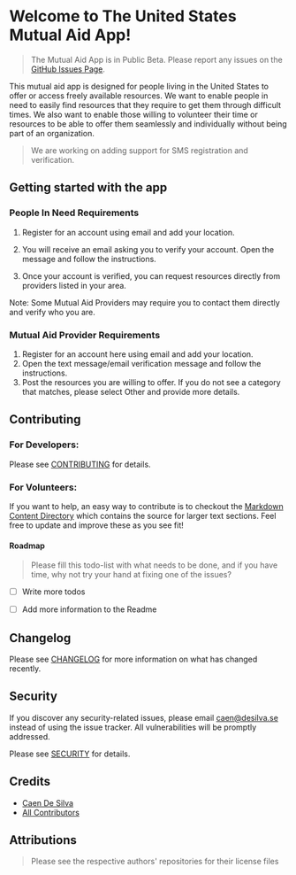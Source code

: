 # Welcome to The United States Mutual Aid App!

> The Mutual Aid App is in Public Beta. Please report any issues on the [GitHub Issues Page](https://github.com/caendesilva/mutual-aid-app/issues).

This mutual aid app is designed for people living in the United States to offer or access freely available resources. We want to enable people in need to easily find resources that they require to get them through difficult times. We also want to enable those willing to volunteer their time or resources to be able to offer them seamlessly and individually without being part of an organization.

> We are working on adding support for SMS registration and verification.

## Getting started with the app

### People In Need Requirements

1.  Register for an account using email and add your location.
2.  You will receive an email asking you to verify your account. Open the message and follow the instructions.  
    
3.  Once your account is verified, you can request resources directly from providers listed in your area.  

Note: Some Mutual Aid Providers may require you to contact them directly and verify who you are.  

### Mutual Aid Provider Requirements

1. Register for an account here using email and add your location.
2.  Open the text message/email verification message and follow the instructions.
3.  Post the resources you are willing to offer. If you do not see a category that matches, please select Other and provide more details.

## Contributing
### For Developers:
Please see [CONTRIBUTING](CONTRIBUTING.md) for details.

### For Volunteers:
If you want to help, an easy way to contribute is to checkout the [Markdown Content Directory](https://github.com/caendesilva/mutual-aid-app/tree/master/resources/markdown/content) which contains the source for larger text sections. Feel free to update and improve these as you see fit!
#### Roadmap
> Please fill this todo-list with what needs to be done, and if you have time, why not try your hand at fixing one of the issues?
- [ ] Write more todos
- [ ] Add more information to the Readme


## Changelog
Please see [CHANGELOG](CHANGELOG.md) for more information on what has changed recently.

## Security

If you discover any security-related issues, please email caen@desilva.se instead of using the issue tracker.
All vulnerabilities will be promptly addressed.

Please see [SECURITY](SECURITY.md) for details.

## Credits

-   [Caen De Silva](https://github.com/caendesilva)
-   [All Contributors](../../contributors)

<!-- ## License -->
<!-- The MIT License (MIT). Please see [License File](LICENSE.md) for more information. -->

## Attributions
> Please see the respective authors' repositories for their license files
